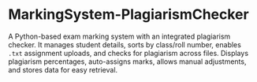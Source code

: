# MarkingSystem-PlagiarismChecker
A Python-based exam marking system with an integrated plagiarism checker. It manages student details, sorts by class/roll number, enables `.txt` assignment uploads, and checks for plagiarism across files. Displays plagiarism percentages, auto-assigns marks, allows manual adjustments, and stores data for easy retrieval.
